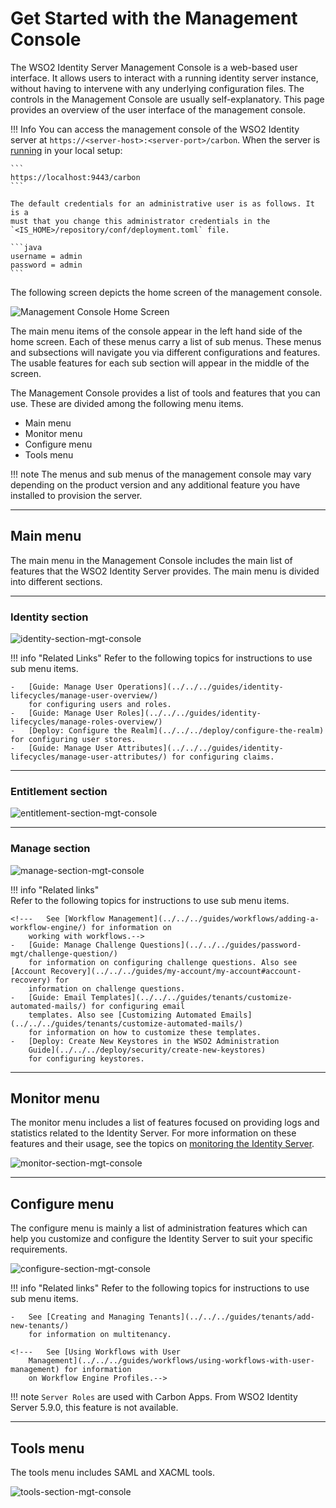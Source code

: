 # Get Started with the Management Console

The WSO2 Identity Server Management Console is a web-based user
interface. It allows users to interact with a running identity server
instance, without having to intervene with any underlying
configuration files. The controls in the Management Console are usually
self-explanatory. This page provides an overview of the user interface of the 
management console. 

!!! Info 
    You can access the management console of the WSO2 Identity
    server at `https://<server-host>:<server-port>/carbon`. When the server
    is [running](../../../deploy/get-started/run-the-product) in your local setup:
            
    ```
    https://localhost:9443/carbon
    ```

    The default credentials for an administrative user is as follows. It is a
    must that you change this administrator credentials in the `<IS_HOME>/repository/conf/deployment.toml` file.
    
    ```java
    username = admin
    password = admin
    ```

The following screen depicts the home screen of the management console.

![Management Console Home Screen](../../../assets/img/deploy/server_home_management_console.png)

The main menu items of the console appear in the left hand side of the 
home screen. Each of these menus carry a list of sub menus. These menus and subsections will 
navigate you via different configurations and features. The usable features for each
sub section will appear in the middle of the screen. 

The Management Console provides a list of tools and
features that you can use. These are divided among the following menu items.

-   Main menu
-   Monitor menu
-   Configure menu
-   Tools menu

!!! note
    The menus and sub menus of the management console may vary depending on the 
    product version and any additional feature you have installed to provision the
    server.

---

## Main menu

The main menu in the Management Console includes the main list of
features that the WSO2 Identity Server provides. The main menu is
divided into different sections.

---

### Identity section

![identity-section-mgt-console](../../../assets/img/deploy/identity-section-mgt-console.png)

!!! info "Related Links"
    Refer to the following topics for instructions to use sub menu items.
    
    -   [Guide: Manage User Operations](../../../guides/identity-lifecycles/manage-user-overview/) 
        for configuring users and roles. 
    -   [Guide: Manage User Roles](../../../guides/identity-lifecycles/manage-roles-overview/)
    -   [Deploy: Configure the Realm](../../../deploy/configure-the-realm) for configuring user stores.
    -   [Guide: Manage User Attributes](../../../guides/identity-lifecycles/manage-user-attributes/) for configuring claims.

---

### Entitlement section

![entitlement-section-mgt-console](../../../assets/img/deploy/entitlement-section-mgt-console.png)

<!--!!! info "Related links"
    Refer to the following topics for instructions to use sub menu items.
    
    -   See [Configuring the Policy Administration Point](TO-DO:../../learn/configuring-the-policy-administration-point) 
        for configuring the policy administration point.
    -   See [Configuring the Policy Decision Point](TO-DO:../../learn/configuring-the-policy-decision-point) 
        for configuring the policy decision point.-->

---

### Manage section

![manage-section-mgt-console](../../../assets/img/deploy/manage-section-mgt-console.png)

!!! info "Related links"  
    Refer to the following topics for instructions to use sub menu items.

    <!---   See [Workflow Management](../../../guides/workflows/adding-a-workflow-engine/) for information on
        working with workflows.-->
    -   [Guide: Manage Challenge Questions](../../../guides/password-mgt/challenge-question/)
        for information on configuring challenge questions. Also see [Account Recovery](../../../guides/my-account/my-account#account-recovery) for
        information on challenge questions.
    -   [Guide: Email Templates](../../../guides/tenants/customize-automated-mails/) for configuring email
        templates. Also see [Customizing Automated Emails](../../../guides/tenants/customize-automated-mails/)
        for information on how to customize these templates.
    -   [Deploy: Create New Keystores in the WSO2 Administration
        Guide](../../../deploy/security/create-new-keystores)
        for configuring keystores.

---

## Monitor menu

The monitor menu includes a list of features focused on providing logs
and statistics related to the Identity Server. For more
information on these features and their usage, see the topics on
[monitoring the Identity Server](../../../deploy/monitor/monitor-the-identity-server).


![monitor-section-mgt-console](../../../assets/img/deploy/monitor-section-mgt-console.png)

---

## Configure menu

The configure menu is mainly a list of administration features which can
help you customize and configure the Identity Server to suit your
specific requirements.

![configure-section-mgt-console](../../../assets/img/deploy/configure-section-mgt-console.png)

!!! info "Related links"
    Refer to the following topics for instructions to use sub menu items.

    -   See [Creating and Managing Tenants](../../../guides/tenants/add-new-tenants/)
        for information on multitenancy.

    <!---   See [Using Workflows with User
        Management](../../../guides/workflows/using-workflows-with-user-management) for information
        on Workflow Engine Profiles.-->
    

!!! note
    `Server Roles` are used with Carbon Apps. From WSO2 Identity Server 5.9.0, this feature is not available.

---

## Tools menu

The tools menu includes SAML and XACML tools.


![tools-section-mgt-console](../../../assets/img/deploy/tools-section-mgt-console.png)